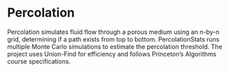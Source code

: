 # Percolation
Percolation simulates fluid flow through a porous medium using an n-by-n grid, determining if a path exists from top to bottom. PercolationStats runs multiple Monte Carlo simulations to estimate the percolation threshold. The project uses Union-Find for efficiency and follows Princeton’s Algorithms course specifications.
